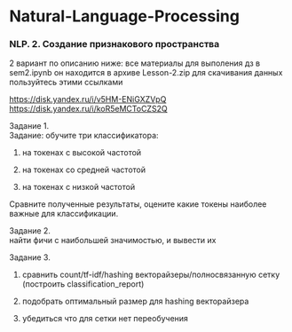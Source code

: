 # Natural-Language-Processing
### NLP. 2. Создание признакового пространства<br>
2 вариант по описанию ниже:
все материалы для выполения дз в sem2.ipynb он находится в архиве Lesson-2.zip
для скачивания данных пользуйтесь этими ссылками

https://disk.yandex.ru/i/v5HM-ENiGXZVpQ
https://disk.yandex.ru/i/koR5eMCToCZS2Q

Задание 1.<br>
Задание: обучите три классификатора:<br>

1) на токенах с высокой частотой

2) на токенах со средней частотой

3) на токенах с низкой частотой

Сравните полученные результаты, оцените какие токены наиболее важные для классификации.<br>

Задание 2.<br>
найти фичи с наибольшей значимостью, и вывести их

Задание 3.<br>
1) сравнить count/tf-idf/hashing векторайзеры/полносвязанную сетку (построить classification_report)

2) подобрать оптимальный размер для hashing векторайзера

3) убедиться что для сетки нет переобучения
